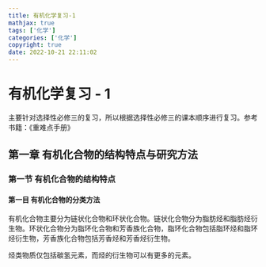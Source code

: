 ```yaml
---
title: 有机化学复习-1
mathjax: true
tags: ['化学']
categories: ['化学']
copyright: true
date: 2022-10-21 22:11:02
---
```


# 有机化学复习 - 1

主要针对选择性必修三的复习，所以根据选择性必修三的课本顺序进行复习。参考书籍：《重难点手册》

<!-- More -->

## 第一章 有机化合物的结构特点与研究方法

### 第一节 有机化合物的结构特点

#### 第一目 有机化合物的分类方法

有机化合物主要分为链状化合物和环状化合物。链状化合物分为脂肪烃和脂肪烃衍生物。环状化合物分为脂环化合物和芳香族化合物，脂环化合物包括脂环烃和脂环烃衍生物，芳香族化合物包括芳香烃和芳香烃衍生物。

烃类物质仅包括碳氢元素，而烃的衍生物可以有更多的元素。

